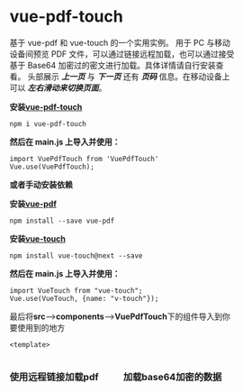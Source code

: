 # vue-pdf-touch

基于 vue-pdf 和 vue-touch 的一个实用实例。
用于 PC 与移动设备间预览 PDF 文件，可以通过链接远程加载，也可以通过接受基于 Base64 加密过的密文进行加载。具体详情请自行安装查看。
头部展示 **_上一页_** 与 **_下一页_** 还有 **_页码_** 信息。在移动设备上可以 **_左右滑动来切换页面_**。

**安装[vue-pdf-touch](https://www.npmjs.com/package/vue-pdf-touch)**

    npm i vue-pdf-touch

**然后在 main.js 上导入并使用：**

    import VuePdfTouch from 'VuePdfTouch'
    Vue.use(VuePdfTouch);

**或者手动安装依赖**

**安装[vue-pdf](https://www.npmjs.com/package/vue-pdf)**

    npm install --save vue-pdf

**安装[vue-touch](https://github.com/vuejs/vue-touch/tree/next)**

    npm install vue-touch@next --save

**然后在 main.js 上导入并使用：**

    import VueTouch from "vue-touch";
    Vue.use(VueTouch, {name: "v-touch"});

最后将**src**-->**components**-->**VuePdfTouch**下的组件导入到你要使用到的地方

    <template>
  <div id="app">
	<div style="width: 49%;display: inline-block;">
	  <h3>使用远程链接加载pdf</h3>
	  <PdfConsult class="demo1" :pdfUrl="pdfUrl"></PdfConsult>
	</div>
	<div style="width: 49%;display: inline-block;">
	  <h3>加载base64加密的数据</h3>
	  <VuePdfTouch class="demo1" :isBase64File="true" :pdfUrl="getGetPDF"></VuePdfTouch>
	</div>
  </div>
</template>
<script>
import VuePdfTouch from './components/VuePdfTouch'
import getPdf from '@/assets/getPdf.js';

export default {
  name: 'App',
  components: {
	PdfConsult
  },
  data() {
	return {
	  pdfUrl: 'http://image.cache.timepack.cn/nodejs.pdf',
	}
  },
  computed:{
	getGetPDF:function(){
	  return getPdf;
	}
  }
}
</script>

<style>
  *{
	box-sizing: border-box;
  }
#app {
  width: 100%;
  height: 100%;
}
.demo1{
  width: 450px;
  height: 550px;
}
</style>

其中 getPdf 中的是 base64 加密的数据，可自行查看，根据业务加载。

## API

### 组件事件

基于 vue-pdf 和 vue-touch 的事件需要自行添加。仅提供 pdf 的 **@loaded** 事件和 **@error** 事件

## 参数

### 组件参数

| 参数名           | 类型    | 必填  | 说明                                                    |
| ---------------- | ------- | ----- | ------------------------------------------------------- |
| **pdfUrl**       | String  | true  | 默认情况下，pdfUrl 是一个网络路径                       |
| **isBase64File** | Boolean | false | 是否是 Base64 数据，当为 true 时，pdfUrl 应当为加密数据 |
